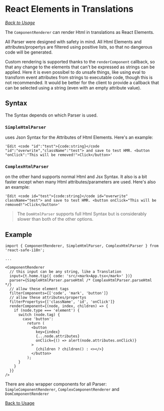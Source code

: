# React Elements in Translations

*[Back to Usage](https://github.com/FlorianDevPhynix/react-typesafe-i18n/tree/main#usage)*

The `ComponentRenderer` can render Html in translations as React Elements.

All Parser were designed with safety in mind. All Html Elements and attributes/propertys are filtered using positive lists, so that no dangerous code will be generated.

Custom rendering is supported thanks to the `renderComponent` callback, so that any change to the elements that can't be expressed as strings can be applied.
Here it is even possibel to do unsafe things, like using eval to transform event attributes from strings to executable code, though this is not recommended. It would be better for the client to provide a callback that can be selected using a string (even with an empty attribute value).

## Syntax

The Syntax depends on which Parser is used.

### `SimpleHtmlParser`

uses Json Syntax for the Attributes of Html Elements. Here's an example:

`'Edit <code "id":"test">{code:string}</code "id":"overwrite","className":"test"> and save to test HMR. <button "onClick":"This will be removed!">Click</button>'`

### `ComplexHtmlParser`

on the other hand supports normal Html and Jsx Syntax. It also is a bit faster except when many Html attributes/parameters are used. Here's also an example:

`'Edit <code id="test">{code:string}</code id="overwrite" className="test"> and save to test HMR. <button onClick="This will be removed!">Click</button>'`

> The `DomHtmlParser` supports full Html Syntax but is considerably slower than both of the other options.

## Example

```tsx
import { ComponentRenderer, SimpleHtmlParser, ComplexHtmlParser } from 'react-safe-i18n';

...

<ComponentRenderer
  // this input can be any string, like a Translation
  input={t.home.tip({ code: 'src/<mark>App.tsx</mark>' })}
  parser={SimpleHtmlParser.parseHtml /* ComplexHtmlParser.parseHtml */}
  // allow these element tags
  filterComponents={['code', 'mark', 'button']}
  // allow these attributes/propertys
  filterPropertys={['className', 'id', 'onClick']}
  renderComponent={(node, index, children) => {
    if (node.type === 'element') {
      switch (node.tag) {
        case 'button':
          return (
            <button
              key={index}
              {...node.attributes}
              onClick={() => alert(node.attributes.onClick)}
            >
              {children ? children() : <></>}
            </button>
          );
      }
    }
  }}
/>
```

There are also wrapper components for all Parser: `SimpleComponentRenderer`, `ComplexComponentRenderer` and `DomComponentRenderer`

[Back to Usage](https://github.com/FlorianDevPhynix/react-typesafe-i18n/tree/main#usage)
